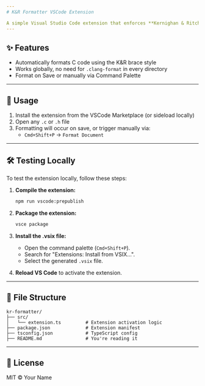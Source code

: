 ```yaml
---
# K&R Formatter VSCode Extension

A simple Visual Studio Code extension that enforces **Kernighan & Ritchie (K&R)** C style formatting globally, without requiring per-project configuration.
---
```


## ✨ Features

- Automatically formats C code using the K&R brace style
- Works globally, no need for `.clang-format` in every directory
- Format on Save or manually via Command Palette

---

## 🔧 Usage

1. Install the extension from the VSCode Marketplace (or sideload locally)
2. Open any `.c` or `.h` file
3. Formatting will occur on save, or trigger manually via:
   - `Cmd+Shift+P` → `Format Document`

---

## 🛠️ Testing Locally

To test the extension locally, follow these steps:

1. **Compile the extension:**
   ```bash
   npm run vscode:prepublish
   ```

2. **Package the extension:**
   ```bash
   vsce package
   ```

3. **Install the .vsix file:**
   - Open the command palette (`Cmd+Shift+P`).
   - Search for "Extensions: Install from VSIX...".
   - Select the generated `.vsix` file.

4. **Reload VS Code** to activate the extension.

---


## 📂 File Structure

```
kr-formatter/
├── src/
│   └── extension.ts         # Extension activation logic
├── package.json             # Extension manifest
├── tsconfig.json            # TypeScript config
├── README.md                # You're reading it
```

---

## 📝 License

MIT © Your Name

